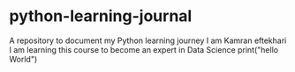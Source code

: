 # python-learning-journal
A repository to document my Python learning journey
I am Kamran eftekhari
I am learning this course to become an expert in Data Science
print("hello World")
